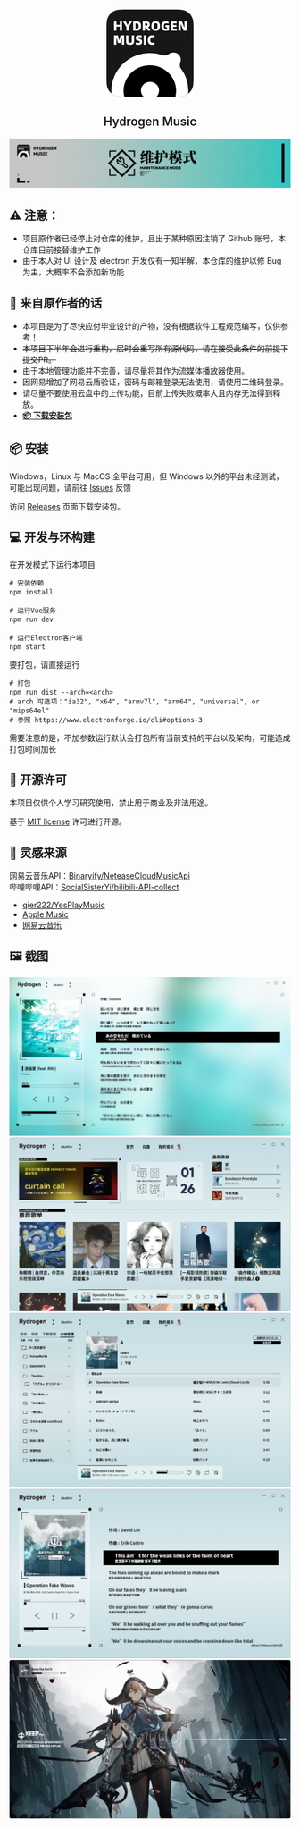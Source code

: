 <br />
<p align="center">
  <a href="https://github.com/SherkeyXD/Hydrogen-Music" target="blank">
    <img src="img/icon.png" alt="Logo" width="156" height="156">
  </a>
  <h2 align="center" style="font-weight: 600">Hydrogen Music</h2>
  <img src="img/maintenance.png" alt="">

## ⚠️ 注意：

- 项目原作者已经停止对仓库的维护，且出于某种原因注销了 Github 账号，本仓库目前接替维护工作
- 由于本人对 UI 设计及 electron 开发仅有一知半解，本仓库的维护以修 Bug 为主，大概率不会添加新功能

## 📢 来自原作者的话

- 本项目是为了尽快应付毕业设计的产物，没有根据软件工程规范编写，仅供参考！
- ~~本项目下半年会进行重构，届时会重写所有源代码，请在接受此条件的前提下提交PR。~~
- 由于本地管理功能并不完善，请尽量将其作为流媒体播放器使用。
- 因网易增加了网易云盾验证，密码与邮箱登录无法使用，请使用二维码登录。
- 请尽量不要使用云盘中的上传功能，目前上传失败概率大且内存无法得到释放。
- <a href="#%EF%B8%8F-安装" target="blank"><strong>📦️ 下载安装包</strong></a>

## 📦️ 安装

Windows，Linux 与 MacOS 全平台可用，但 Windows 以外的平台未经测试，可能出现问题，请前往 [Issues](https://github.com/SherkeyXD/Hydrogen-Music/issues) 反馈

访问 [Releases](https://github.com/SherkeyXD/Hydrogen-Music/releases)
页面下载安装包。

## :computer: 开发与环构建

在开发模式下运行本项目

```shell
# 安装依赖
npm install

# 运行Vue服务
npm run dev

# 运行Electron客户端
npm start
```

要打包，请直接运行

```shell
# 打包
npm run dist --arch=<arch>
# arch 可选项："ia32", "x64", "armv7l", "arm64", "universal", or "mips64el"
# 参照 https://www.electronforge.io/cli#options-3
```

需要注意的是，不加参数运行默认会打包所有当前支持的平台以及架构，可能造成打包时间加长

## 📜 开源许可

本项目仅供个人学习研究使用，禁止用于商业及非法用途。

基于 [MIT license](https://opensource.org/licenses/MIT) 许可进行开源。

## 🍄 灵感来源

网易云音乐API：[Binaryify/NeteaseCloudMusicApi](https://github.com/Binaryify/NeteaseCloudMusicApi)<br />
哔哩哔哩API：[SocialSisterYi/bilibili-API-collect](https://github.com/SocialSisterYi/bilibili-API-collect)

- [qier222/YesPlayMusic](https://github.com/qier222/YesPlayMusic)
- [Apple Music](https://music.apple.com)
- [网易云音乐](https://music.163.com)

## 🖼️ 截图

![lyric2][lyric2-screenshot]
![home][home-screenshot]
![playlist][playlist-screenshot]
![lyric1][lyric1-screenshot]
![music_video][music_video-screenshot]

[lyric2-screenshot]: img/lyric2.png
[home-screenshot]: img/home.png
[playlist-screenshot]: img/playlist.png
[lyric1-screenshot]: img/lyric1.png
[music_video-screenshot]: img/music_video.png
